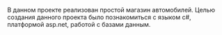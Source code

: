 В данном проекте реализован простой магазин автомобилей.
Целью создания данного проекта было познакомиться с языком c#, платформой asp.net, работой с базами данным.
